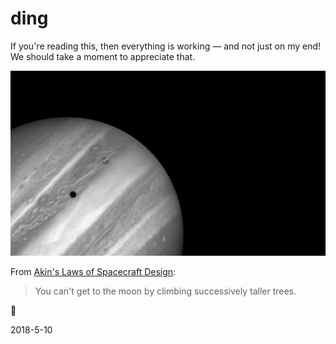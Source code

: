 # ding

If you're reading this, then everything is working — and not just on my end! We should take a moment to appreciate that.

![Jupiter and Io](/space.jpg)

From [Akin's Laws of Spacecraft Design](https://spacecraft.ssl.umd.edu/akins_laws.html):

> You can't get to the moon by climbing successively taller trees.

🚀

<time>2018-5-10</time>
